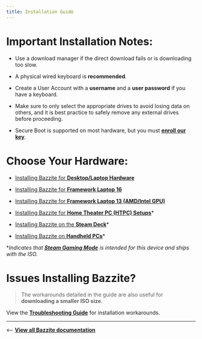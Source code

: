 ```yaml
---
title: Installation Guide
---
```

<!-- ANCHOR: METADATA -->
<!--{"url_discourse": "https://universal-blue.discourse.group/docs?topic=30", "fetched_at": "2024-09-03 16:43:25.704918+00:00"}-->
<!-- ANCHOR_END: METADATA -->

# **Important Installation Notes**:

* Use a download manager if the direct download fails or is downloading too slow.

* A physical wired keyboard is **recommended**.

* Create a User Account with a **username** and a **user password** if you have a keyboard.

* Make sure to only select the appropriate drives to avoid losing data on others, and it is best practice to safely remove any external drives before proceeding.

* Secure Boot is supported on most hardware, but you must [**enroll our key**](https://ublue-os.github.io/bazzite/General/Installation_Guide/secure_boot/).

# Choose Your Hardware:
- [Installing Bazzite for **Desktop/Laptop Hardware**](https://ublue-os.github.io/bazzite/General/Installation_Guide/Installing_Bazzite_for_Desktop_or_Laptop_Hardware/)

- [Installing Bazzite for **Framework Laptop 16**](https://ublue-os.github.io/bazzite/General/Installation_Guide/Installing_Bazzite_for_Framework_Laptop_16/)

- [Installing Bazzite for **Framework Laptop 13 (AMD/Intel GPU)**](https://ublue-os.github.io/bazzite/General/Installation_Guide/Installing_Bazzite_Framework_Laptop_13/)

- [Installing Bazzite for **Home Theater PC (HTPC) Setups**](https://ublue-os.github.io/bazzite/General/Installation_Guide/Installing_Bazzite_for_HTPC_Setups/)*

- [Installing Bazzite on the **Steam Deck**](https://ublue-os.github.io/bazzite/General/Installation_Guide/Installing_Bazzite_for_Steam_Deck/)*

- [Installing Bazzite on **Handheld PCs**](https://ublue-os.github.io/bazzite/General/Installation_Guide/Installing_Bazzite_for_Handheld_PCs/)*

**Indicates that [**Steam Gaming Mode**](https://ublue-os.github.io/bazzite/General/Installation_Guide/Installing_Bazzite_for_Handheld_PCs/) is intended for this device and ships with the ISO.*

# Issues Installing Bazzite?

> The workarounds detailed in the guide are also useful for **downloading a smaller ISO size**.

View the [**Troubleshooting Guide**](https://ublue-os.github.io/bazzite/General/Installation_Guide/troubleshoot_guide/) for installation workarounds.

<hr>

<-- [**View all Bazzite documentation**](https://universal-blue.discourse.group/docs?topic=561)